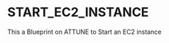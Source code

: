 # START_EC2_INSTANCE
This a Blueprint on ATTUNE to Start an EC2 instance

<!-- git push --set-upstream StartEC2 master -->

<!-- git push --set-upstream "https://github.com/ogie15/START_EC2_INSTANCE" master -->

<!-- git pull --set-upstream "https://github.com/ogie15/START_EC2_INSTANCE" master -->